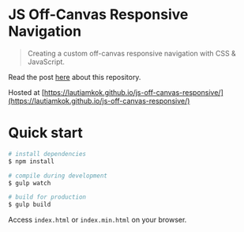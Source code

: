 JS Off-Canvas Responsive Navigation
===========

> Creating a custom off-canvas responsive navigation with CSS & JavaScript.

Read the post [here](https://www.codementor.io/lautiamkok/) about this repository.

Hosted at [https://lautiamkok.github.io/js-off-canvas-responsive/](https://lautiamkok.github.io/js-off-canvas-responsive/)

Quick start
=============

``` bash
# install dependencies
$ npm install

# compile during development
$ gulp watch

# build for production
$ gulp build
```

Access `index.html` or `index.min.html` on your browser.
